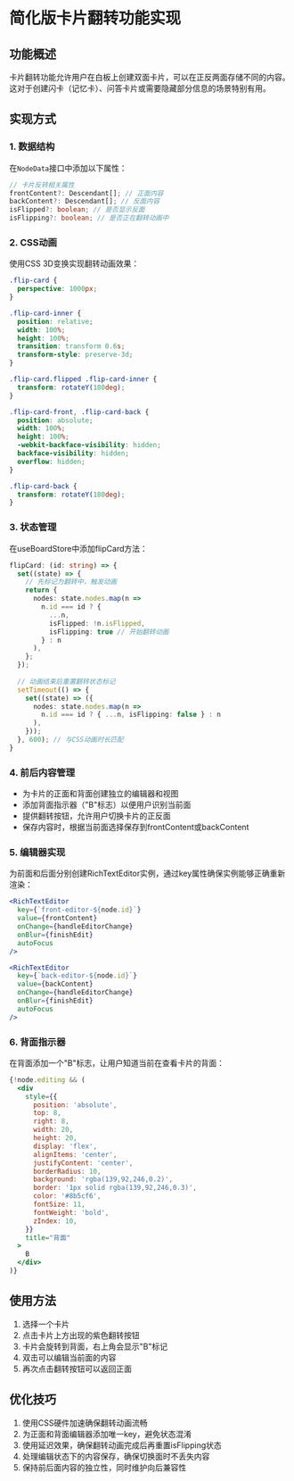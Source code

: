 # 简化版卡片翻转功能实现

## 功能概述

卡片翻转功能允许用户在白板上创建双面卡片，可以在正反两面存储不同的内容。这对于创建闪卡（记忆卡）、问答卡片或需要隐藏部分信息的场景特别有用。

## 实现方式

### 1. 数据结构

在`NodeData`接口中添加以下属性：

```typescript
// 卡片反转相关属性
frontContent?: Descendant[]; // 正面内容
backContent?: Descendant[]; // 反面内容
isFlipped?: boolean; // 是否显示反面
isFlipping?: boolean; // 是否正在翻转动画中
```

### 2. CSS动画

使用CSS 3D变换实现翻转动画效果：

```css
.flip-card {
  perspective: 1000px;
}

.flip-card-inner {
  position: relative;
  width: 100%;
  height: 100%;
  transition: transform 0.6s;
  transform-style: preserve-3d;
}

.flip-card.flipped .flip-card-inner {
  transform: rotateY(180deg);
}

.flip-card-front, .flip-card-back {
  position: absolute;
  width: 100%;
  height: 100%;
  -webkit-backface-visibility: hidden;
  backface-visibility: hidden;
  overflow: hidden;
}

.flip-card-back {
  transform: rotateY(180deg);
}
```

### 3. 状态管理

在useBoardStore中添加flipCard方法：

```typescript
flipCard: (id: string) => {
  set((state) => {
    // 先标记为翻转中，触发动画
    return {
      nodes: state.nodes.map(n =>
        n.id === id ? { 
          ...n, 
          isFlipped: !n.isFlipped,
          isFlipping: true // 开始翻转动画
        } : n
      ),
    };
  });
  
  // 动画结束后重置翻转状态标记
  setTimeout(() => {
    set((state) => ({
      nodes: state.nodes.map(n =>
        n.id === id ? { ...n, isFlipping: false } : n
      ),
    }));
  }, 600); // 与CSS动画时长匹配
}
```

### 4. 前后内容管理

- 为卡片的正面和背面创建独立的编辑器和视图
- 添加背面指示器（"B"标志）以便用户识别当前面
- 提供翻转按钮，允许用户切换卡片的正反面
- 保存内容时，根据当前面选择保存到frontContent或backContent

### 5. 编辑器实现

为前面和后面分别创建RichTextEditor实例，通过key属性确保实例能够正确重新渲染：

```jsx
<RichTextEditor
  key={`front-editor-${node.id}`}
  value={frontContent}
  onChange={handleEditorChange}
  onBlur={finishEdit}
  autoFocus
/>

<RichTextEditor
  key={`back-editor-${node.id}`}
  value={backContent}
  onChange={handleEditorChange}
  onBlur={finishEdit}
  autoFocus
/>
```

### 6. 背面指示器

在背面添加一个"B"标志，让用户知道当前在查看卡片的背面：

```jsx
{!node.editing && (
  <div
    style={{
      position: 'absolute',
      top: 8,
      right: 8,
      width: 20,
      height: 20,
      display: 'flex',
      alignItems: 'center',
      justifyContent: 'center',
      borderRadius: 10,
      background: 'rgba(139,92,246,0.2)',
      border: '1px solid rgba(139,92,246,0.3)',
      color: '#8b5cf6',
      fontSize: 11,
      fontWeight: 'bold',
      zIndex: 10,
    }}
    title="背面"
  >
    B
  </div>
)}
```

## 使用方法

1. 选择一个卡片
2. 点击卡片上方出现的紫色翻转按钮
3. 卡片会旋转到背面，右上角会显示"B"标记
4. 双击可以编辑当前面的内容
5. 再次点击翻转按钮可以返回正面

## 优化技巧

1. 使用CSS硬件加速确保翻转动画流畅
2. 为正面和背面编辑器添加唯一key，避免状态混淆
3. 使用延迟效果，确保翻转动画完成后再重置isFlipping状态
4. 处理编辑状态下的内容保存，确保切换面时不丢失内容
5. 保持前后面内容的独立性，同时维护向后兼容性 